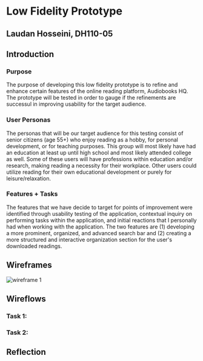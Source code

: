 # Low Fidelity Prototype 
## Laudan Hosseini, DH110-05

## Introduction
### Purpose
The purpose of developing this low fidelity prototype is to refine and enhance certain features of the online reading platform, Audiobooks HQ. The prototype will be tested in order to gauge if the refinements are successul in improving usability for the target audience. 
### User Personas 
The personas that will be our target audience for this testing consist of senior citizens (age 55+) who enjoy reading as a hobby, for personal development, or for teaching purposes. This group will most likely have had an education at least up until high school and most likely attended college as well. Some of these users will have professions within education and/or research, making reading a necessity for their workplace. Other users could utilize reading for their own educational development or purely for leisure/relaxation.  
### Features + Tasks 
The features that we have decide to target for points of improvement were identified through usability testing of the application, contextual inquiry on performing tasks within the application, and initial reactions that I personally had when working with the application. The two features are (1) developing a more prominent, organized, and advanced search bar and (2) creating a more structured and interactive organization section for the user's downloaded readings.  

## Wireframes
![wireframe 1](https://github.com/laudanhosseini/DH110-05/blob/9f9fe693cac832ab4e0bdf8086e5e933ccce5281/dh%20110%20%235.pages)

## Wireflows 
### Task 1:

### Task 2: 

## Reflection 

